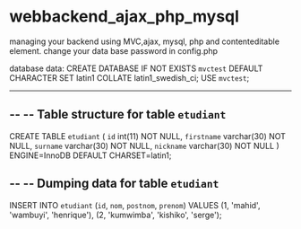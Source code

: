 # webbackend_ajax_php_mysql
managing your backend using MVC,ajax, mysql, php and contenteditable element.
change your data base password in config.php

database data:
CREATE DATABASE IF NOT EXISTS `mvctest` DEFAULT CHARACTER SET latin1 COLLATE latin1_swedish_ci;
USE `mvctest`;

-- --------------------------------------------------------

--
-- Table structure for table `etudiant`
--

CREATE TABLE `etudiant` (
  `id` int(11) NOT NULL,
  `firstname` varchar(30) NOT NULL,
  `surname` varchar(30) NOT NULL,
  `nickname` varchar(30) NOT NULL
) ENGINE=InnoDB DEFAULT CHARSET=latin1;

--
-- Dumping data for table `etudiant`
--

INSERT INTO `etudiant` (`id`, `nom`, `postnom`, `prenom`) VALUES
(1, 'mahid', 'wambuyi', 'henrique'),
(2, 'kumwimba', 'kishiko', 'serge');


